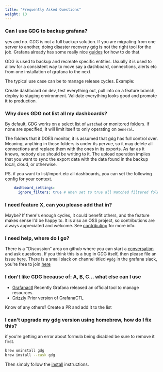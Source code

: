 ```yaml
---
title: "Frequently Asked Questions"
weight: 13
---
```


### Can I use GDG to backup grafana?

yes and no.  GDG is not a full backup solution.  If you are migrating from one server to another, doing disaster recovery gdg is not the right tool for the job.  Grafana already has some really nice [guides](https://grafana.com/docs/grafana/latest/administration/back-up-grafana/) for how to do that.

GDG is used to backup and recreate specific entities.  Usually it is used to allow for a consistent way to move say a dashboard, connections, alerts etc from one installation of grafana to the next.

The typical use case can be to manage release cycles.  Example:

Create dashboard on dev, test everything out, pull into on a feature branch, deploy to staging environment.  Validate everything looks good and promote it to production.

### Why does GDG not list all my dashboards?

By default, GDG works on a select list of `watched` or monitored folders.  If none are specified, it will limit itself to only operating on `General`.

The folders that it DOES monitor, it is assumed that gdg has full control over. Meaning, anything in those folders is under its pervue, so it may delete all connections and replace them with the ones in its exports.  As far as it knows, nobody else should be writing to it.  The upload operation implies that you want to sync the export data with the data found in the backup local, cloud, or otherwise.

PS. if you want to list/import etc all dashboards, you can set the following config for your context.

```yaml
    dashboard_settings:
      ignore_filters: true # When set to true all Watched filtered folders will be ignored and ALL folders will be acted on

```

### I need feature X, can you please add that in?

Maybe? If there's enough cycles, it could benefit others, and the feature makes sense I'd be happy to.  It is also an OSS project, so contributions are always appreciated and welcome. See [contributing](https://software.es.net/gdg/docs/developer/contributing/) for more info.

### I need help, where do I go?

There is a "Discussion" area on github where you can start a [conversation](https://github.com/esnet/gdg/discussions) and ask questions.  If you think this is a bug in GDG itself, then please file an issue [here](https://github.com/esnet/gdg/issues).  There is a small slack on channel titled `#gdg` in the grafana slack, you're free to join [here](https://slack.grafana.com/)

### I don't like GDG because of: A, B, C... what else can I use

 - [Grafanactl](https://github.com/grafana/grafanactl) Recently Grafana released an official tool to manage resources.
 - [Grizzly](https://github.com/grafana/grizzly/) Prior version of GrafanaCTL

Know of any others? Create a PR and add it to the list

### I can't upgrade my gdg version using homebrew, how do I fix this?

if you're getting an error about formula being disabled be sure to remove it first.

```sh
brew uninstall gdg
brew install --cask gdg
```

Then simply follow the [install](https://software.es.net/gdg/docs/gdg/installation/#homebrew-installation) instructions.
